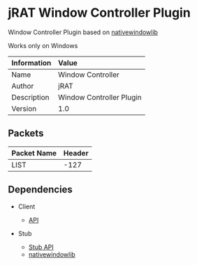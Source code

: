 # jRAT Window Controller Plugin

Window Controller Plugin based on [nativewindowlib](https://github.com/redpois0n/nativewindowlib)

Works only on Windows

| Information	| Value
| ---           |:---
| Name			| Window Controller
| Author     	| jRAT
| Description   | Window Controller Plugin
| Version		| 1.0

## Packets

| Packet Name	| Header
| ---           |:---
| LIST			| -127

## Dependencies

- Client
	- [API](https://github.com/java-rat/jrat-api)
	
- Stub
	- [Stub API](https://github.com/java-rat/jrat-stub-api)
	- [nativewindowlib](https://github.com/redpois0n/nativewindowlib)